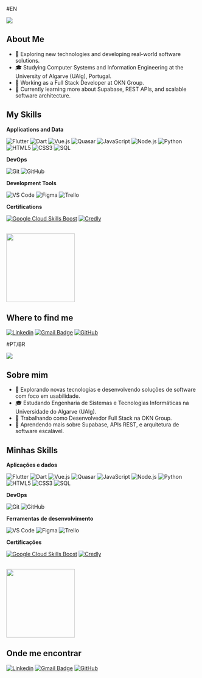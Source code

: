 #EN

![](https://komarev.com/ghpvc/?username=FelpsAmorim&color=006bed)

## About Me

- 🤔 Exploring new technologies and developing real-world software solutions.
- 🎓 Studying Computer Systems and Information Engineering at the University of Algarve (UAlg), Portugal.
- 💼 Working as a Full Stack Developer at OKN Group.
- 🌱 Currently learning more about Supabase, REST APIs, and scalable software architecture.

## My Skills

**Applications and Data**

![Flutter](https://img.shields.io/badge/-Flutter-333333?style=flat&logo=Flutter)
![Dart](https://img.shields.io/badge/-Dart-333333?style=flat&logo=Dart)
![Vue.js](https://img.shields.io/badge/-Vue.js-333333?style=flat&logo=Vue.js)
![Quasar](https://img.shields.io/badge/-Quasar-333333?style=flat&logo=Quasar)
![JavaScript](https://img.shields.io/badge/-JavaScript-333333?style=flat&logo=javascript)
![Node.js](https://img.shields.io/badge/-Node.js-333333?style=flat&logo=node.js)
![Python](https://img.shields.io/badge/-Python-333333?style=flat&logo=python)
![HTML5](https://img.shields.io/badge/-HTML5-333333?style=flat&logo=HTML5)
![CSS3](https://img.shields.io/badge/-CSS3-333333?style=flat&logo=CSS3)
![SQL](https://img.shields.io/badge/-SQL-333333?style=flat&logo=sqlite)

**DevOps**

![Git](https://img.shields.io/badge/-Git-333333?style=flat&logo=git)
![GitHub](https://img.shields.io/badge/-GitHub-333333?style=flat&logo=github)

**Development Tools**

![VS Code](https://img.shields.io/badge/-Visual%20Studio%20Code-333333?style=flat&logo=visual-studio-code&logoColor=007ACC)
![Figma](https://img.shields.io/badge/-Figma-333333?style=flat&logo=figma&logoColor=007ACC)
![Trello](https://img.shields.io/badge/-Trello-333333?style=flat&logo=trello)

**Certifications**

[![Google Cloud Skills Boost](https://img.shields.io/badge/Google%20Cloud%20Skills%20Boost-4285F4?style=flat&logo=google-cloud&logoColor=white)](https://www.cloudskillsboost.google/public_profiles/bef309cb-edd0-43c1-9436-f67673714de1)
[![Credly](https://img.shields.io/badge/Credly%20Badges-F36?style=flat&logo=credly&logoColor=white)](https://www.credly.com/users/felipe-felix.dce012aa)

<br/>

<a href="https://github.com/FelpsAmorim" title="Felipe's Profile">
  <img height="180em" src="https://github-readme-stats.vercel.app/api?username=FelpsAmorim&theme=dracula&show_icons=true" />
</a>

## Where to find me

[![Linkedin](https://img.shields.io/badge/-Felipe%20Félix-0077B5?style=flat-square&logo=Linkedin&logoColor=white&link=https://www.linkedin.com/in/felipe-felix-770a4923b/)](https://www.linkedin.com/in/felipe-felix-770a4923b/)
[![Gmail Badge](https://img.shields.io/badge/-felipefelixamorim@gmail.com-006bed?style=flat-square&logo=Gmail&logoColor=white&link=mailto:felipefelixamorim@gmail.com)](mailto:felipefelixamorim@gmail.com)
[![GitHub](https://img.shields.io/github/followers/FelpsAmorim?label=follow&style=social)](https://github.com/FelpsAmorim)


#PT/BR

![](https://komarev.com/ghpvc/?username=FelpsAmorim&color=006bed)

## Sobre mim

- 🤔 Explorando novas tecnologias e desenvolvendo soluções de software com foco em usabilidade.
- 🎓 Estudando Engenharia de Sistemas e Tecnologias Informáticas na Universidade do Algarve (UAlg).
- 💼 Trabalhando como Desenvolvedor Full Stack na OKN Group.
- 🌱 Aprendendo mais sobre Supabase, APIs REST, e arquitetura de software escalável.

## Minhas Skills

**Aplicações e dados**

![Flutter](https://img.shields.io/badge/-Flutter-333333?style=flat&logo=Flutter)
![Dart](https://img.shields.io/badge/-Dart-333333?style=flat&logo=Dart)
![Vue.js](https://img.shields.io/badge/-Vue.js-333333?style=flat&logo=Vue.js)
![Quasar](https://img.shields.io/badge/-Quasar-333333?style=flat&logo=Quasar)
![JavaScript](https://img.shields.io/badge/-JavaScript-333333?style=flat&logo=javascript)
![Node.js](https://img.shields.io/badge/-Node.js-333333?style=flat&logo=node.js)
![Python](https://img.shields.io/badge/-Python-333333?style=flat&logo=python)
![HTML5](https://img.shields.io/badge/-HTML5-333333?style=flat&logo=HTML5)
![CSS3](https://img.shields.io/badge/-CSS3-333333?style=flat&logo=CSS3)
![SQL](https://img.shields.io/badge/-SQL-333333?style=flat&logo=sqlite)

**DevOps**

![Git](https://img.shields.io/badge/-Git-333333?style=flat&logo=git)
![GitHub](https://img.shields.io/badge/-GitHub-333333?style=flat&logo=github)

**Ferramentas de desenvolvimento**

![VS Code](https://img.shields.io/badge/-Visual%20Studio%20Code-333333?style=flat&logo=visual-studio-code&logoColor=007ACC)
![Figma](https://img.shields.io/badge/-Figma-333333?style=flat&logo=figma&logoColor=007ACC)
![Trello](https://img.shields.io/badge/-Trello-333333?style=flat&logo=trello)

**Certificações**

[![Google Cloud Skills Boost](https://img.shields.io/badge/Google%20Cloud%20Skills%20Boost-4285F4?style=flat&logo=google-cloud&logoColor=white)](https://www.cloudskillsboost.google/public_profiles/bef309cb-edd0-43c1-9436-f67673714de1)
[![Credly](https://img.shields.io/badge/Credly%20Badges-F36?style=flat&logo=credly&logoColor=white)](https://www.credly.com/users/felipe-felix.dce012aa)

<br/>

<a href="https://github.com/FelpsAmorim" title="Perfil do Felipe">
  <img height="180em" src="https://github-readme-stats.vercel.app/api?username=FelpsAmorim&theme=dracula&show_icons=true" />
</a>

## Onde me encontrar

[![Linkedin](https://img.shields.io/badge/-Felipe%20Félix-0077B5?style=flat-square&logo=Linkedin&logoColor=white&link=https://www.linkedin.com/in/felipe-felix-770a4923b/)](https://www.linkedin.com/in/felipe-felix-770a4923b/)
[![Gmail Badge](https://img.shields.io/badge/-felipefelixamorim@gmail.com-006bed?style=flat-square&logo=Gmail&logoColor=white&link=mailto:felipefelixamorim@gmail.com)](mailto:felipefelixamorim@gmail.com)
[![GitHub](https://img.shields.io/github/followers/FelpsAmorim?label=follow&style=social)](https://github.com/FelpsAmorim)
